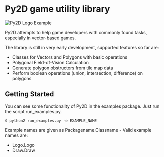 Py2D game utility library
=========================

![Py2D Logo Example](http://i.imgur.com/v2VPS.png)

Py2D attempts to help game developers with commonly found tasks, especially in vector-based games.

The library is still in very early development, supported features so far are:

* Classes for Vectors and Polygons with basic operations
* Polygonal Field-of-Vision Calculation
* Generate polygon obstructors from tile map data
* Perform boolean operations (union, intersection, difference) on polygons

Getting Started
---------------

You can see some functionality of Py2D in the examples package. Just run the script run_examples.py.

	$ python2 run_examples.py -e EXAMPLE_NAME

Example names are given as Packagename.Classname - Valid example names are:

* Logo.Logo
* Draw.Draw
